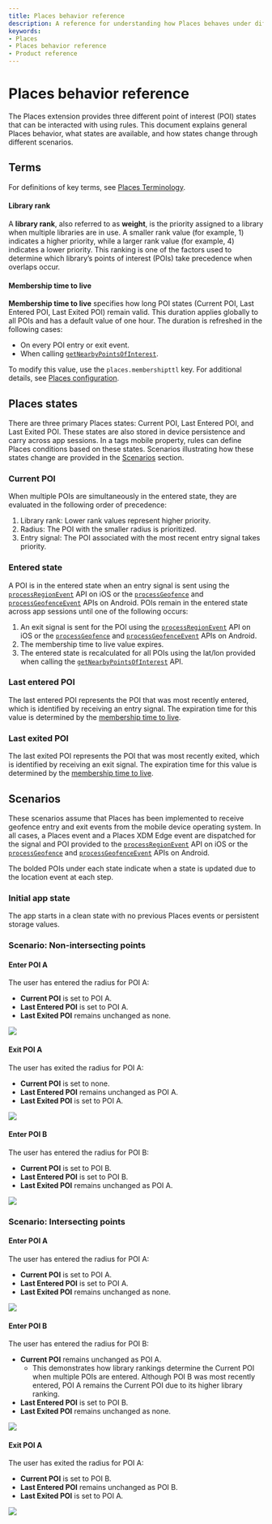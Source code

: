 ```yaml
---
title: Places behavior reference
description: A reference for understanding how Places behaves under different scenarios.
keywords:
- Places
- Places behavior reference
- Product reference
---
```


# Places behavior reference

The Places extension provides three different point of interest (POI) states that can be interacted with using rules. This document explains general Places behavior, what states are available, and how states change through different scenarios.

## Terms

For definitions of key terms, see [Places Terminology](https://experienceleague.adobe.com/en/docs/places/using/home#terminology).

#### Library rank

A **library rank**, also referred to as **weight**, is the priority assigned to a library when multiple libraries are in use. A smaller rank value (for example, 1) indicates a higher priority, while a larger rank value (for example, 4) indicates a lower priority. This ranking is one of the factors used to determine which library’s points of interest (POIs) take precedence when overlaps occur.

#### Membership time to live

**Membership time to live** specifies how long POI states (Current POI, Last Entered POI, Last Exited POI) remain valid. This duration applies globally to all POIs and has a default value of one hour. The duration is refreshed in the following cases:

* On every POI entry or exit event.
* When calling [`getNearbyPointsOfInterest`](/src/pages/solution/places/api-reference.md#getnearbypointsofinterest).

To modify this value, use the `places.membershipttl` key. For additional details, see [Places configuration](/src/pages/solution/places/index.md#configuration-keys).

## Places states

There are three primary Places states: Current POI, Last Entered POI, and Last Exited POI. These states are also stored in device persistence and carry across app sessions. In a tags mobile property, rules can define Places conditions based on these states. Scenarios illustrating how these states change are provided in the [Scenarios](#scenarios) section.

### Current POI

When multiple POIs are simultaneously in the entered state, they are evaluated in the following order of precedence:

1. Library rank: Lower rank values represent higher priority.  
2. Radius: The POI with the smaller radius is prioritized.  
3. Entry signal: The POI associated with the most recent entry signal takes priority.  

### Entered state

A POI is in the entered state when an entry signal is sent using the [`processRegionEvent`](/src/pages/solution/places/api-reference.md#processregionevent) API on iOS or the [`processGeofence`](/src/pages/solution/places/api-reference.md#processgeofence) and [`processGeofenceEvent`](/src/pages/solution/places/api-reference.md#processgeofenceevent) APIs on Android.
POIs remain in the entered state across app sessions until one of the following occurs:

1. An exit signal is sent for the POI using the [`processRegionEvent`](/src/pages/solution/places/api-reference.md#processregionevent) API on iOS or the [`processGeofence`](/src/pages/solution/places/api-reference.md#processgeofence) and [`processGeofenceEvent`](/src/pages/solution/places/api-reference.md#processgeofenceevent) APIs on Android.  
2. The membership time to live value expires.  
3. The entered state is recalculated for all POIs using the lat/lon provided when calling the [`getNearbyPointsOfInterest`](/src/pages/solution/places/api-reference.md#getnearbypointsofinterest) API.  

### Last entered POI

The last entered POI represents the POI that was most recently entered, which is identified by receiving an entry signal. The expiration time for this value is determined by the [membership time to live](#membership-time-to-live).  

### Last exited POI

The last exited POI represents the POI that was most recently exited, which is identified by receiving an exit signal. The expiration time for this value is determined by the [membership time to live](#membership-time-to-live).  

## Scenarios

These scenarios assume that Places has been implemented to receive geofence entry and exit events from the mobile device operating system. In all cases, a Places event and a Places XDM Edge event are dispatched for the signal and POI provided to the [`processRegionEvent`](/src/pages/solution/places/api-reference.md#processregionevent) API on iOS or the [`processGeofence`](/src/pages/solution/places/api-reference.md#processgeofence) and [`processGeofenceEvent`](/src/pages/solution/places/api-reference.md#processgeofenceevent) APIs on Android.

The bolded POIs under each state indicate when a state is updated due to the location event at each step.

### Initial app state

The app starts in a clean state with no previous Places events or persistent storage values.

### Scenario: Non-intersecting points

#### Enter POI A

The user has entered the radius for POI A:  

* **Current POI** is set to POI A.  
* **Last Entered POI** is set to POI A.  
* **Last Exited POI** remains unchanged as none.  

<!-- 
Note for diagram maintainers:
The original draw.io source files are also included with the assets to easily modify as needed and export in the desired format. 
- Exported as SVG with options:
- Size: Diagram
- Transparent background
- Appearance: Light
 -->
![](/src/pages/solution/places/assets/behavior-reference/non-intersecting-enter-A.svg)

#### Exit POI A

The user has exited the radius for POI A:  

* **Current POI** is set to none.  
* **Last Entered POI** remains unchanged as POI A.  
* **Last Exited POI** is set to POI A.  

![](/src/pages/solution/places/assets/behavior-reference/non-intersecting-exit-A.svg)

#### Enter POI B

The user has entered the radius for POI B:  

* **Current POI** is set to POI B.  
* **Last Entered POI** is set to POI B.  
* **Last Exited POI** remains unchanged as POI A.  

![](/src/pages/solution/places/assets/behavior-reference/non-intersecting-enter-B.svg)

### Scenario: Intersecting points

#### Enter POI A

The user has entered the radius for POI A:  

* **Current POI** is set to POI A.  
* **Last Entered POI** is set to POI A.  
* **Last Exited POI** remains unchanged as none.  

![](/src/pages/solution/places/assets/behavior-reference/intersecting-enter-A.svg)

#### Enter POI B

The user has entered the radius for POI B:  

* **Current POI** remains unchanged as POI A.  
  * This demonstrates how library rankings determine the Current POI when multiple POIs are entered. Although POI B was most recently entered, POI A remains the Current POI due to its higher library ranking.  
* **Last Entered POI** is set to POI B.  
* **Last Exited POI** remains unchanged as none.  

![](/src/pages/solution/places/assets/behavior-reference/intersecting-enter-B.svg)

#### Exit POI A

The user has exited the radius for POI A:  

* **Current POI** is set to POI B.  
* **Last Entered POI** remains unchanged as POI B.  
* **Last Exited POI** is set to POI A.  

![](/src/pages/solution/places/assets/behavior-reference/intersecting-exit-A.svg)
